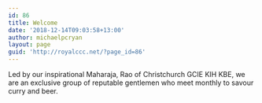 ```yaml
---
id: 86
title: Welcome
date: '2018-12-14T09:03:58+13:00'
author: michaelpcryan
layout: page
guid: 'http://royalccc.net/?page_id=86'
---
```


Led by our inspirational Maharaja, Rao of Christchurch GCIE KIH KBE, we are an exclusive group of reputable gentlemen who meet monthly to savour curry and beer.
